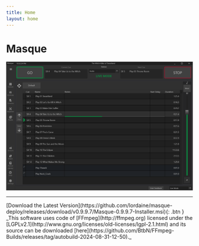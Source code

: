 ```yaml
---
title: Home
layout: home
---
```


# Masque

![image](./images/Masque_DefaultView.png)

----
<span class="fs-6">
[Download the Latest Version](https://github.com/lordaine/masque-deploy/releases/download/v0.9.9.7/Masque-0.9.9.7-Installer.msi){: .btn }
</span>


<span class="text-grey-dk-000">
_This software uses code of [FFmpeg](http://ffmpeg.org) licensed under the [LGPLv2.1](http://www.gnu.org/licenses/old-licenses/lgpl-2.1.html) and its source can be downloaded [here](https://github.com/BtbN/FFmpeg-Builds/releases/tag/autobuild-2024-08-31-12-50)._
</span>

